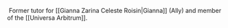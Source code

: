  Former tutor for [[Gianna Zarina Celeste Roisin|Gianna]] (Ally) and member of the [[Universa Arbitrum]].